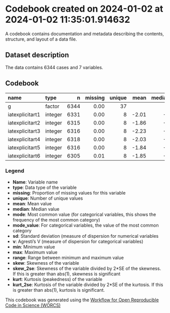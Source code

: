 Codebook created on 2024-01-02 at 2024-01-02 11:35:01.914632
================

A codebook contains documentation and metadata describing the contents,
structure, and layout of a data file.

## Dataset description

The data contains 6344 cases and 7 variables.

## Codebook

| name            | type    |    n | missing | unique |  mean | median | mode | mode_value |   sd |    v | min | max | range | skew | skew_2se | kurt | kurt_2se |
|:----------------|:--------|-----:|--------:|-------:|------:|-------:|-----:|:-----------|-----:|-----:|----:|----:|------:|-----:|---------:|-----:|---------:|
| g               | factor  | 6344 |    0.00 |     37 |       |        | 1329 | pi         |      | 0.92 |     |     |       |      |          |      |          |
| iatexplicitart1 | integer | 6331 |    0.00 |      8 | -2.01 |     -2 |   -2 |            | 1.22 |      |  -3 |   3 |     6 | 1.46 |    23.68 | 2.00 |    16.26 |
| iatexplicitart2 | integer | 6315 |    0.00 |      8 | -1.86 |     -2 |   -2 |            | 1.20 |      |  -3 |   3 |     6 | 1.11 |    18.05 | 0.99 |     8.01 |
| iatexplicitart3 | integer | 6316 |    0.00 |      8 | -2.23 |     -3 |   -3 |            | 1.07 |      |  -3 |   3 |     6 | 1.62 |    26.36 | 2.72 |    22.07 |
| iatexplicitart4 | integer | 6318 |    0.00 |      8 | -2.03 |     -2 |   -2 |            | 1.11 |      |  -3 |   3 |     6 | 1.23 |    20.02 | 1.44 |    11.70 |
| iatexplicitart5 | integer | 6316 |    0.00 |      8 | -1.84 |     -2 |   -2 |            | 1.32 |      |  -3 |   3 |     6 | 1.35 |    21.95 | 1.68 |    13.64 |
| iatexplicitart6 | integer | 6305 |    0.01 |      8 | -1.85 |     -2 |   -2 |            | 1.38 |      |  -3 |   3 |     6 | 1.03 |    16.68 | 0.11 |     0.92 |

### Legend

- **Name**: Variable name
- **type**: Data type of the variable
- **missing**: Proportion of missing values for this variable
- **unique**: Number of unique values
- **mean**: Mean value
- **median**: Median value
- **mode**: Most common value (for categorical variables, this shows the
  frequency of the most common category)
- **mode_value**: For categorical variables, the value of the most
  common category
- **sd**: Standard deviation (measure of dispersion for numerical
  variables
- **v**: Agresti’s V (measure of dispersion for categorical variables)
- **min**: Minimum value
- **max**: Maximum value
- **range**: Range between minimum and maximum value
- **skew**: Skewness of the variable
- **skew_2se**: Skewness of the variable divided by 2\*SE of the
  skewness. If this is greater than abs(1), skewness is significant
- **kurt**: Kurtosis (peakedness) of the variable
- **kurt_2se**: Kurtosis of the variable divided by 2\*SE of the
  kurtosis. If this is greater than abs(1), kurtosis is significant.

This codebook was generated using the [Workflow for Open Reproducible
Code in Science (WORCS)](https://osf.io/zcvbs/)
